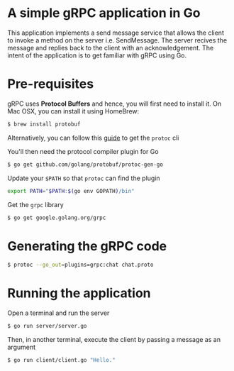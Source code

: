 # A simple gRPC application in Go
This application implements a send message service that allows the client to invoke a method on the server i.e. SendMessage. The server recives the message and replies back to the client with an acknowledgement. The intent of the application is to get familiar with gRPC using Go.

# Pre-requisites
gRPC uses **Protocol Buffers** and hence, you will first need to install it. On Mac OSX, you can install it using HomeBrew:
```bash
$ brew install protobuf
```
Alternatively, you can follow this [guide](http://google.github.io/proto-lens/installing-protoc.html) to get the `protoc` cli

You'll then need the protocol compiler plugin for Go
```bash
$ go get github.com/golang/protobuf/protoc-gen-go
```
Update your `$PATH` so that `protoc` can find the plugin
```bash
export PATH="$PATH:$(go env GOPATH)/bin"
```
Get the `grpc` library
```bash
$ go get google.golang.org/grpc
```
# Generating the gRPC code
```bash
$ protoc --go_out=plugins=grpc:chat chat.proto
```

# Running the application
Open a terminal and run the server
```bash
$ go run server/server.go
```
Then, in another terminal, execute the client by passing a message as an argument
```bash
$ go run client/client.go "Hello."
```
